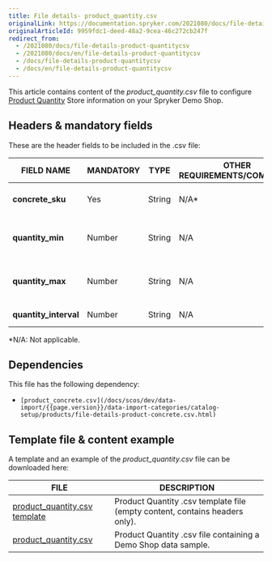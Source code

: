 ```yaml
---
title: File details- product_quantity.csv
originalLink: https://documentation.spryker.com/2021080/docs/file-details-product-quantitycsv
originalArticleId: 9959fdc1-deed-48a2-9cea-46c272cb247f
redirect_from:
  - /2021080/docs/file-details-product-quantitycsv
  - /2021080/docs/en/file-details-product-quantitycsv
  - /docs/file-details-product-quantitycsv
  - /docs/en/file-details-product-quantitycsv
---
```


This article contains content of the *product_quantity.csv* file to configure [Product Quantity](/docs/scos/user/features/{{page.version}}/non-splittable-products-feature-overview.html) Store information on your Spryker Demo Shop.

## Headers & mandatory fields
These are the header fields to be included in the .csv file:

| FIELD NAME | MANDATORY | TYPE | OTHER REQUIREMENTS/COMMENTS | DESCRIPTION |
| --- | --- | --- | --- | --- |
| **concrete_sku** | Yes | String |N/A* | SKU of the concrete product. |
| **quantity_min** | Number | String |N/A |Minimum quantity of the product in cart.  |
| **quantity_max** | Number | String |N/A | Maximum quantity of the product in cart. |
| **quantity_interval** | Number | String |N/A | Interval restrictions. |
*N/A: Not applicable.

## Dependencies

This file has the following dependency:
*     [product_concrete.csv](/docs/scos/dev/data-import/{{page.version}}/data-import-categories/catalog-setup/products/file-details-product-concrete.csv.html)

## Template file & content example
A template and an example of the *product_quantity.csv*  file can be downloaded here:

| FILE | DESCRIPTION |
| --- | --- |
| [product_quantity.csv template](https://spryker.s3.eu-central-1.amazonaws.com/docs/Developer+Guide/Back-End/Data+Manipulation/Data+Ingestion/Data+Import/Data+Import+Categories/Merchandising+Setup/Product+Merchandising/Template+product_quantity.csv) | Product Quantity .csv template file (empty content, contains headers only). |
| [product_quantity.csv](https://spryker.s3.eu-central-1.amazonaws.com/docs/Developer+Guide/Back-End/Data+Manipulation/Data+Ingestion/Data+Import/Data+Import+Categories/Merchandising+Setup/Product+Merchandising/product_quantity.csv) | Product Quantity .csv file containing a Demo Shop data sample. |
